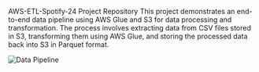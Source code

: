  AWS-ETL-Spotify-24 Project Repository
This project demonstrates an end-to-end data pipeline using AWS Glue and S3 for data processing and transformation. The process involves extracting data from CSV files stored in S3, transforming them using AWS Glue, and storing the processed data back into S3 in Parquet format.


![Data Pipeline](https://github.com/user-attachments/assets/3c48ac6d-01d7-4b89-96e5-ed55611fb800)
